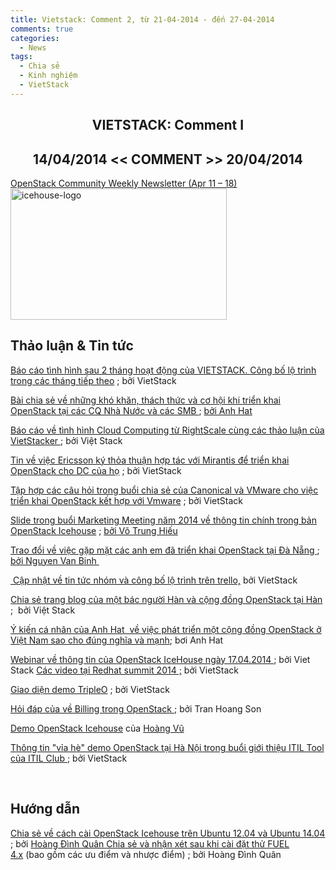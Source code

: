 ```yaml
---
title: Vietstack: Comment 2, từ 21-04-2014 - đến 27-04-2014 
comments: true
categories: 
  - News
tags: 
  - Chia sẻ
  - Kinh nghiệm
  - VietStack
---
```

<h2 style="text-align:center;">VIETSTACK: Comment I</h2>
<h2 style="text-align:center;">14/04/2014 &lt;&lt; COMMENT &gt;&gt; 20/04/2014</h2>
<!--more-->

<a href="http://www.openstack.org/blog/2014/04/openstack-community-weekly-newsletter-apr-11-18/" target="_blank">OpenStack Community Weekly Newsletter (Apr 11 – 18)</a>
<a href="http://vietstack.files.wordpress.com/2014/04/icehouse-logo.png"><img src="http://vietstack.files.wordpress.com/2014/04/icehouse-logo.png" alt="icehouse-logo" width="346" height="210" class="aligncenter size-full wp-image-274" /></a>

<h2><strong>Thảo luận &amp; Tin tức</strong></h2>

<a href="https://www.facebook.com/groups/vietstack/permalink/464874236979654/?stream_ref=2" target="_blank">Báo cáo tình hình sau 2 tháng hoạt động của VIETSTACK. Công bố lộ trình trong các tháng tiếp theo</a> ; bởi VietStack

<a href="https://www.facebook.com/groups/vietstack/permalink/464489823684762" target="_blank">Bài chia sẻ về những khó khăn, thách thức và cơ hội khi triển khai OpenStack tại các CQ Nhà Nước và các SMB </a>; <a href="https://www.facebook.com/anh.hat" target="_blank">bởi Anh Hat</a>

<a href="https://www.facebook.com/photo.php?fbid=1412777052324882&amp;set=gm.464677050332706&amp;type=1" target="_blank">Báo cáo về tình hình Cloud Computing từ RightScale cùng các thảo luận của VietStacker </a>; bởi Việt Stack

<a href="https://www.facebook.com/groups/vietstack/permalink/464482923685452/" target="_blank">Tin về việc Ericsson ký thỏa thuận hợp tác với Mirantis để triển khai OpenStack cho DC của họ</a> ; bởi VietStack

<a href="https://www.facebook.com/groups/vietstack/permalink/464475167019561/?stream_ref=2" target="_blank">Tập hợp các câu hỏi trong buổi chia sẻ của Canonical và VMware cho việc triển khai OpenStack kết hợp với Vmware</a> ; bởi VietStack

<a href="https://www.facebook.com/groups/vietstack/permalink/464423303691414/?stream_ref=2" target="_blank">Slide trong buổi Marketing Meeting năm 2014 về thông tin chính trong bản OpenStack Icehouse</a> ; <a href="https://www.facebook.com/hieuvotrung91" target="_blank">bởi Võ Trung Hiếu</a>

<a href="https://www.facebook.com/groups/vietstack/permalink/464398327027245/?stream_ref=2" target="_blank">Trao đổi về việc gặp mặt các anh em đã triển khai OpenStack tại Đà Nẵng </a>; <a href="https://www.facebook.com/nguyenvan.binh.96930" target="_blank">bởi Nguyen Van Binh </a>

<a href="https://www.facebook.com/groups/vietstack/permalink/465261670274244/" target="_blank"> Cập nhật về tin tức nhóm và công bố lộ trình trên trello,</a> bởi VietStack

<a href="https://www.facebook.com/groups/vietstack/permalink/466147020185709" target="_blank">Chia sẻ trang blog của một bác người Hàn và cộng đồng OpenStack tại Hàn</a> ;  bởi Việt Stack

<a href="https://www.facebook.com/groups/vietstack/permalink/466147020185709/?comment_id=466161070184304" target="_blank">Ý kiến cá nhân của Anh Hat  về việc phát triển một cộng đồng OpenStack ở Việt Nam sao cho đúng nghĩa và mạnh</a>; bơi Anh Hat

<a href="https://www.facebook.com/groups/vietstack/permalink/466126800187731/?stream_ref=2" target="_blank">Webinar về thông tin của OpenStack IceHouse ngày 17.04.2014 </a>; bởi Viet Stack
<a href="https://www.facebook.com/groups/vietstack/permalink/465712026895875/?stream_ref=2" target="_blank">Các video tại Redhat summit 2014 ;</a> bởi VietStack

<a href="https://www.facebook.com/groups/vietstack/permalink/465764950223916/?stream_ref=2" target="_blank">Giao diện demo TripleO</a> ; bởi VietStack

<a href="https://www.facebook.com/groups/vietstack/permalink/467568146710263/?stream_ref=2" target="_blank">Hỏi đáp của về Billing trong OpenStack ;</a> bởi Tran Hoang Son

<a href="https://www.facebook.com/groups/vietstack/permalink/467843843349360/?stream_ref=2" target="_blank">Demo OpenStack Icehouse</a> của <a href="https://www.facebook.com/vulau?fref=nf" target="_blank">Hoàng Vũ</a>

<a href="https://www.facebook.com/groups/vietstack/permalink/467909153342829/?stream_ref=2" target="_blank">Thông tin "vỉa hè" demo OpenStack tại Hà Nội trong buổi giới thiệu ITIL Tool của ITIL Club </a>; bởi VietStack

&nbsp;
<h2><strong>Hướng dẫn</strong></h2>
<a href="https://www.facebook.com/groups/vietstack/permalink/461239204009824/?stream_ref=2" target="_blank">Chia sẻ về cách cài OpenStack Icehouse trên Ubuntu 12.04 và Ubuntu 14.04</a> ; bởi <a href="https://www.facebook.com/cucxabong" target="_blank">Hoàng Đình Quân
</a><a href="https://www.facebook.com/groups/vietstack/permalink/465497866917291/?stream_ref=2" target="_blank">Chia sẻ và nhận xét sau khi cài đặt thử FUEL 4.x</a> (bao gồm các ưu điểm và nhược điểm) ; bởi Hoàng Đình Quân

&nbsp;


